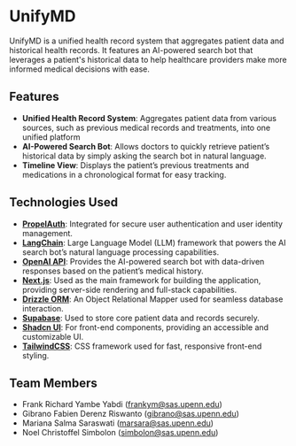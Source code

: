 # UnifyMD

UnifyMD is a unified health record system that aggregates patient data and historical health records. It features an AI-powered search bot that leverages a patient's historical data to help healthcare providers make more informed medical decisions with ease.

## Features

- **Unified Health Record System**: Aggregates patient data from various sources, such as previous medical records and treatments, into one unified platform
- **AI-Powered Search Bot**: Allows doctors to quickly retrieve patient’s historical data by simply asking the search bot in natural language.
- **Timeline View**: Displays the patient’s previous treatments and medications in a chronological format for easy tracking.

## Technologies Used

- **[PropelAuth](https://www.propelauth.com/)**: Integrated for secure user authentication and user identity management.
- **[LangChain](https://github.com/hwchase17/langchain)**: Large Language Model (LLM) framework that powers the AI search bot’s natural language processing capabilities.
- **[OpenAI API](https://openai.com/api/)**: Provides the AI-powered search bot with data-driven responses based on the patient’s medical history.
- **[Next.js](https://nextjs.org/)**: Used as the main framework for building the application, providing server-side rendering and full-stack capabilities.
- **[Drizzle ORM](https://orm.drizzle.team/)**: An Object Relational Mapper used for seamless database interaction.
- **[Supabase](https://supabase.com/)**: Used to store core patient data and records securely.
- **[Shadcn UI](https://shadcn.dev/)**: For front-end components, providing an accessible and customizable UI.
- **[TailwindCSS](https://tailwindcss.com/)**: CSS framework used for fast, responsive front-end styling.

## Team Members

- Frank Richard Yambe Yabdi (frankym@sas.upenn.edu)
- Gibrano Fabien Derenz Riswanto (gibrano@sas.upenn.edu)
- Mariana Salma Saraswati (marsara@sas.upenn.edu)
- Noel Christoffel Simbolon (simbolon@sas.upenn.edu)
